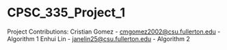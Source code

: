 # CPSC_335_Project_1
Project Contributions:
Cristian Gomez - cmgomez2002@csu.fullerton.edu - Algorithm 1
Enhui Lin - janelin25@csu.fullerton.edu - Algorithm 2
